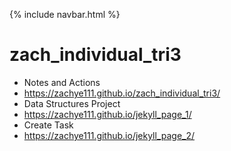 {% include navbar.html %}
# zach_individual_tri3
- Notes and Actions
- https://zachye111.github.io/zach_individual_tri3/
- Data Structures Project
- https://zachye111.github.io/jekyll_page_1/
- Create Task 
- https://zachye111.github.io/jekyll_page_2/
